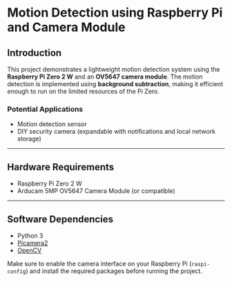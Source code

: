 # Motion Detection using Raspberry Pi and Camera Module

## Introduction

This project demonstrates a lightweight motion detection system using the **Raspberry Pi Zero 2 W** and an **OV5647 camera module**. The motion detection is implemented using **background subtraction**, making it efficient enough to run on the limited resources of the Pi Zero.

### Potential Applications

- Motion detection sensor
- DIY security camera (expandable with notifications and local network storage)

---

## Hardware Requirements

- Raspberry Pi Zero 2 W
- Arducam 5MP OV5647 Camera Module (or compatible)

---

## Software Dependencies

- Python 3
- [Picamera2](https://github.com/raspberrypi/picamera2)
- [OpenCV](https://github.com/opencv/opencv-python)

Make sure to enable the camera interface on your Raspberry Pi (`raspi-config`) and install the required packages before running the project.

